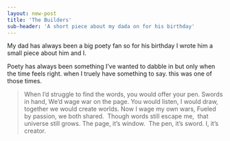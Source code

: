 ```yaml
---
layout: new-post
title: 'The Builders'
sub-header: 'A short piece about my dada on for his birthday'
---
```


My dad has always been a big poety fan so for his birthday I wrote him a small piece about him and I.

Poety has always been something I’ve wanted to dabble in but only when the time feels right. when I truely have something to say. this was one of those times.

> When I’d struggle to find the words,
you would offer your pen.
Swords in hand,
We’d wage war on the page.
You would listen,
I would draw,
together we would create worlds.
Now I wage my own wars,
Fueled by passion, we both shared. 
Though words still escape me, 
that universe still grows.
The page, it’s window. 
The pen, it’s sword.
I, it’s creator.